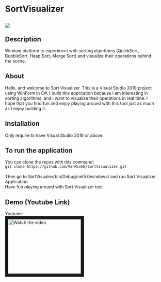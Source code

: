 # SortVisualizer
![](https://img.shields.io/badge/C%23-100%25-success)
<br>
<br>
Description
-----------
Window platform to experiment with sorting algorithms (QuickSort, BubbleSort, Heap Sort, Merge Sort) and visualize their operations behind the scene.

About
-----
Hello, and welcome to Sort Visualizer. This is a Visual Studio 2019 project using WinForm in C#. I build this application because I am interesting in sorting algorithms, and I want to visualize their operations in real time. I hope that you find fun and enjoy playing around with this tool just as much as I enjoy building it. 

Installation
-----------------------------------
Only require to have Visual Studio 2019 or above.

To run the application
----------------------
You can clone the repos with this command: <br/>
``git clone https://github.com/VanMinhN/SortVisualizer.git ``
<br/><br/>
Then go to SortVisualier/bin/Debug/net5.0windows/ and run Sort Visualizer Application.<br/>
Have fun playing around with Sort Visualizer tool.

Demo (Youtube Link)
-------------------
Youtube: <br/>
<a href="https://youtu.be/uk5PrvyNy0s" target="_blank" rel="noreferrer noopener">
 <img src="https://img.youtube.com/vi/pNUS9SKeZT8/default.jpg" alt="Watch the video" width="240" height="180" border="10" />
</a>
